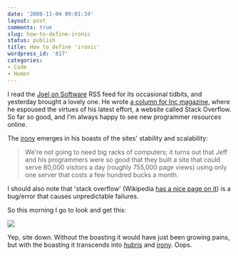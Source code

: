 ```yaml
---
date: '2008-11-04 09:01:34'
layout: post
comments: true
slug: how-to-define-ironic
status: publish
title: How to define 'ironic'
wordpress_id: '817'
categories:
- Code
- Humor
---
```


I read the [Joel on Software](http://www.joelonsoftware.com/) RSS feed for its occasional tidbits, and yesterday brought a lovely one. He wrote [a column for Inc magazine](http://www.inc.com/magazine/20081101/how-hard-could-it-be-the-unproven-path.html?partner=fogcreek), where he espoused the virtues of his latest effort, a website called Stack Overflow. So far so good, and I'm always happy to see new programmer resources online.

The [irony](http://en.wikipedia.org/wiki/Irony) emerges in his boasts of the sites' stability and scalability:


> We're not going to need big racks of computers; it turns out that Jeff and his programmers were so good that they built a site that could serve 80,000 visitors a day (roughly 755,000 page views) using only one server that costs a few hundred bucks a month.


I should also note that 'stack overflow' (Wikipedia [has a nice page on it](http://en.wikipedia.org/wiki/Stack_overflow)) is a bug/error that causes unpredictable failures.

So this morning I go to look and get this:

![](http://fnord.phfactor.net/wp-content/uploads/2008/11/stack-overflow.jpg)

Yep, site down. Without the boasting it would have just been growing pains, but with the boasting it transcends into [hubris](http://en.wikipedia.org/wiki/Hubris) and [irony](http://en.wikipedia.org/wiki/Irony). Oops.
